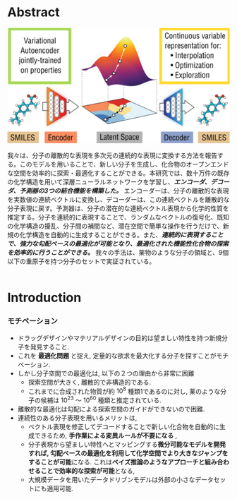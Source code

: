 
<script type="text/javascript" async src="https://cdnjs.cloudflare.com/ajax/libs/mathjax/2.7.7/MathJax.js?config=TeX-MML-AM_CHTML">
</script>

<script type="text/x-mathjax-config">
 MathJax.Hub.Config({
 tex2jax: {
 inlineMath: [['$', '$'] ],
 displayMath: [ ['$$','$$'], ["\\[","\\]"] ]
 }
 });
</script>

# Abstract
![abstract](./imgs/abstract.png)

我々は、分子の離散的な表現を多次元の連続的な表現に変換する方法を報告する。このモデルを用いることで、新しい分子を生成し、化合物のオープンエンドな空間を効率的に探索・最適化することができる。本研究では、数十万件の既存の化学構造を用いて深層ニューラルネットワークを学習し、***エンコーダ、デコーダ、予測器の3つの結合機能を構築した。*** エンコーダーは、分子の離散的な表現を実数値の連続ベクトルに変換し、デコーダーは、この連続ベクトルを離散的な分子表現に戻す。予測器は、分子の潜在的な連続ベクトル表現から化学的性質を推定する。分子を連続的に表現することで、ランダムなベクトルの復号化、既知の化学構造の擾乱、分子間の補間など、潜在空間で簡単な操作を行うだけで、新規の化学構造を自動的に生成することができる。また、***連続的に表現することで、強力な勾配ベースの最適化が可能となり、最適化された機能性化合物の探索を効率的に行うことができる。*** 我々の手法は、薬物のような分子の領域と、9個以下の重原子を持つ分子のセットで実証されている。
<br>
<br>

# Introduction
### **モチベーション**
* ドラッグデザインやマテリアルデザインの目的は望ましい特性を持つ新規分子を発見すること.
* これを **最適化問題** と捉え, 定量的な欲求を最大化する分子を探すことがモチベーション.
* しかし分子空間での最適化は, 以下の２つの理由から非常に困難
    * 探索空間が大きく, 離散的で非構造的である.
    * これまでに合成された物質が約 $10^8$ 種類1であるのに対し, 薬のような分子の候補は $10^{23}$ 〜 $10^{60}$ 種類と推定されている.
* 離散的な最適化は勾配による探索空間のガイドができないので困難.
* 連続性のある分子表現を用いるメリットは, 
    * ベクトル表現を修正してデコードすることで新しい化合物を自動的に生成できるため, **手作業による変異ルールが不要になる** ,
    * 分子表現から望ましい特性へとマッピングする**微分可能なモデルを開発すれば, 勾配ベースの最適化を利用して化学空間でより大きなジャンプをすることが可能**になる. これは**ベイズ推論のようなアプローチと組み合わせることで効率的な探索が可能**となる,
    * 大規模データを用いたデータドリブンモデルは外部の小さなデータセットにも適用可能.


